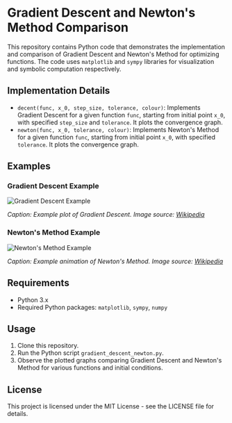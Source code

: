 # Gradient Descent and Newton's Method Comparison

This repository contains Python code that demonstrates the implementation and comparison of Gradient Descent and Newton's Method for optimizing functions. The code uses `matplotlib` and `sympy` libraries for visualization and symbolic computation respectively.

## Implementation Details

- `decent(func, x_0, step_size, tolerance, colour)`: Implements Gradient Descent for a given function `func`, starting from initial point `x_0`, with specified `step_size` and `tolerance`. It plots the convergence graph.
- `newton(func, x_0, tolerance, colour)`: Implements Newton's Method for a given function `func`, starting from initial point `x_0`, with specified `tolerance`. It plots the convergence graph.

## Examples

### Gradient Descent Example

![Gradient Descent Example](https://upload.wikimedia.org/wikipedia/commons/thumb/f/ff/Gradient_descent.svg/300px-Gradient_descent.svg.png)

*Caption: Example plot of Gradient Descent. Image source: [Wikipedia](https://en.wikipedia.org/wiki/Gradient_descent)*

### Newton's Method Example

![Newton's Method Example](https://upload.wikimedia.org/wikipedia/commons/thumb/e/e0/NewtonIteration_Ani.gif/300px-NewtonIteration_Ani.gif)

*Caption: Example animation of Newton's Method. Image source: [Wikipedia](https://en.wikipedia.org/wiki/Newton%27s_method)*

## Requirements

- Python 3.x
- Required Python packages: `matplotlib`, `sympy`, `numpy`

## Usage

1. Clone this repository.
2. Run the Python script `gradient_descent_newton.py`.
3. Observe the plotted graphs comparing Gradient Descent and Newton's Method for various functions and initial conditions.

## License

This project is licensed under the MIT License - see the LICENSE file for details.
